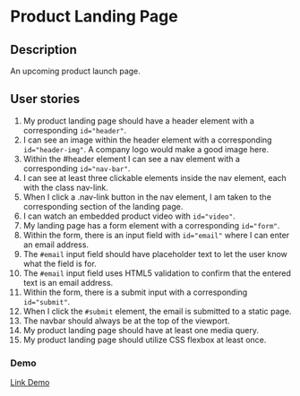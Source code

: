 # Product Landing Page

## Description
An upcoming product launch page.

## User stories
1. My product landing page should have a header element with a corresponding `id="header"`.
2. I can see an image within the header element with a corresponding `id="header-img"`. A company logo would make a good image here.
3. Within the #header element I can see a nav element with a corresponding `id="nav-bar"`.
4. I can see at least three clickable elements inside the nav element, each with the class nav-link.
5. When I click a .nav-link button in the nav element, I am taken to the corresponding section of the landing page.
6. I can watch an embedded product video with `id="video"`.
7. My landing page has a form element with a corresponding `id="form"`.
8. Within the form, there is an input field with `id="email"` where I can enter an email address.
9. The `#email` input field should have placeholder text to let the user know what the field is for.
10. The `#email` input field uses HTML5 validation to confirm that the entered text is an email address.
11. Within the form, there is a submit input with a corresponding `id="submit"`.
12. When I click the `#submit` element, the email is submitted to a static page.
13. The navbar should always be at the top of the viewport.
14. My product landing page should have at least one media query.
15. My product landing page should utilize CSS flexbox at least once.

### Demo
[Link Demo](https://codepen.io/hadinhtu97/full/jOrpZrM)
